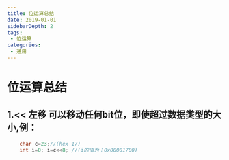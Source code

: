```yaml
---
title: 位运算总结
date: 2019-01-01
sidebarDepth: 2
tags:
 - 位运算
categories:
 - 通用
---
```


# 位运算总结

## 1.<< 左移 可以移动任何bit位，即使超过数据类型的大小,例：
```cpp
    char c=23;//(hex 17)
    int i=0; i=c<<8; //(i的值为：0x00001700)
```